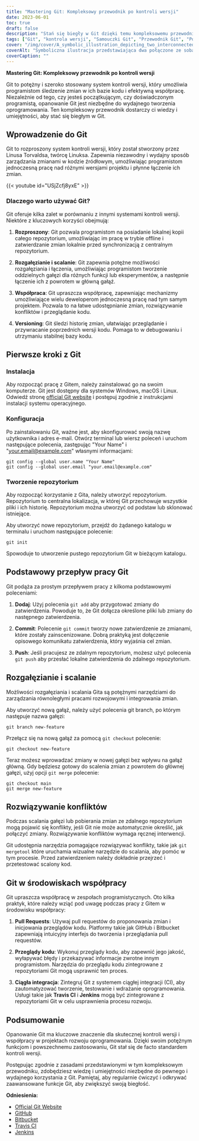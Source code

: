 ```yaml
---
title: "Mastering Git: Kompleksowy przewodnik po kontroli wersji"
date: 2023-06-01
toc: true
draft: false
description: "Stań się biegły w Git dzięki temu kompleksowemu przewodnikowi obejmującemu wszystko, od instalacji i konfiguracji po rozgałęzianie, scalanie i współpracę."
tags: ["Git", "kontrola wersji", "Samouczki Git", "Przewodnik Git", "Podstawy Git", "Polecenia Git", "Instalacja Git", "Konfiguracja Git", "rozgałęzienia w Git", "scalanie w Git", "współpraca w Git", "rozproszona kontrola wersji", "wersjonowanie kodu", "Przepływ pracy Git", "Wskazówki Git", "Najlepsze praktyki Git", "Git dla początkujących", "Git dla programistów", "rozwój oprogramowania", "kod współpracy", "Git mastering", "Kompleksowy przewodnik Git", "Samouczek kontroli wersji Git", "Rozgałęzianie i scalanie w Git", "Wskazówki dotyczące współpracy Git"]
cover: "/img/cover/A_symbolic_illustration_depicting_two_interconnected_gears.png"
coverAlt: "Symboliczna ilustracja przedstawiająca dwa połączone ze sobą koła zębate reprezentujące współpracę i kontrolę wersji, z logo Git zintegrowanym z projektem."
coverCaption: ""
---
```


**Mastering Git: Kompleksowy przewodnik po kontroli wersji**

Git to potężny i szeroko stosowany system kontroli wersji, który umożliwia programistom śledzenie zmian w ich bazie kodu i efektywną współpracę. Niezależnie od tego, czy jesteś początkującym, czy doświadczonym programistą, opanowanie Git jest niezbędne do wydajnego tworzenia oprogramowania. Ten kompleksowy przewodnik dostarczy ci wiedzy i umiejętności, aby stać się biegłym w Git.

## Wprowadzenie do Git

Git to rozproszony system kontroli wersji, który został stworzony przez Linusa Torvaldsa, twórcę Linuksa. Zapewnia niezawodny i wydajny sposób zarządzania zmianami w kodzie źródłowym, umożliwiając programistom jednoczesną pracę nad różnymi wersjami projektu i płynne łączenie ich zmian.

{{< youtube id="USjZcfj8yxE" >}}

### Dlaczego warto używać Git?

Git oferuje kilka zalet w porównaniu z innymi systemami kontroli wersji. Niektóre z kluczowych korzyści obejmują:

1. **Rozproszony**: Git pozwala programistom na posiadanie lokalnej kopii całego repozytorium, umożliwiając im pracę w trybie offline i zatwierdzanie zmian lokalnie przed synchronizacją z centralnym repozytorium.

2. **Rozgałęzianie i scalanie**: Git zapewnia potężne możliwości rozgałęziania i łączenia, umożliwiając programistom tworzenie oddzielnych gałęzi dla różnych funkcji lub eksperymentów, a następnie łączenie ich z powrotem w główną gałąź.

3. **Współpraca**: Git upraszcza współpracę, zapewniając mechanizmy umożliwiające wielu deweloperom jednoczesną pracę nad tym samym projektem. Pozwala to na łatwe udostępnianie zmian, rozwiązywanie konfliktów i przeglądanie kodu.

4. **Versioning**: Git śledzi historię zmian, ułatwiając przeglądanie i przywracanie poprzednich wersji kodu. Pomaga to w debugowaniu i utrzymaniu stabilnej bazy kodu.

## Pierwsze kroki z Git

### Instalacja

Aby rozpocząć pracę z Gitem, należy zainstalować go na swoim komputerze. Git jest dostępny dla systemów Windows, macOS i Linux. Odwiedź stronę [official Git website](https://git-scm.com/) i postępuj zgodnie z instrukcjami instalacji systemu operacyjnego.

### Konfiguracja

Po zainstalowaniu Git, ważne jest, aby skonfigurować swoją nazwę użytkownika i adres e-mail. Otwórz terminal lub wiersz poleceń i uruchom następujące polecenia, zastępując "Your Name" i "your.email@example.com" własnymi informacjami:

```shell
git config --global user.name "Your Name"
git config --global user.email "your.email@example.com"
```
### Tworzenie repozytorium
Aby rozpocząć korzystanie z Gita, należy utworzyć repozytorium. Repozytorium to centralna lokalizacja, w której Git przechowuje wszystkie pliki i ich historię. Repozytorium można utworzyć od podstaw lub sklonować istniejące.

Aby utworzyć nowe repozytorium, przejdź do żądanego katalogu w terminalu i uruchom następujące polecenie:

```shell
git init
```
Spowoduje to utworzenie pustego repozytorium Git w bieżącym katalogu.

## Podstawowy przepływ pracy Git

Git podąża za prostym przepływem pracy z kilkoma podstawowymi poleceniami:

1. **Dodaj**: Użyj polecenia `git add` aby przygotować zmiany do zatwierdzenia. Powoduje to, że Git dołącza określone pliki lub zmiany do następnego zatwierdzenia.

2. **Commit**: Polecenie `git commit` tworzy nowe zatwierdzenie ze zmianami, które zostały zainscenizowane. Dobrą praktyką jest dołączenie opisowego komunikatu zatwierdzenia, który wyjaśnia cel zmian.

3. **Push**: Jeśli pracujesz ze zdalnym repozytorium, możesz użyć polecenia `git push` aby przesłać lokalne zatwierdzenia do zdalnego repozytorium.

## Rozgałęzianie i scalanie
Możliwości rozgałęziania i scalania Gita są potężnymi narzędziami do zarządzania równoległymi pracami rozwojowymi i integrowania zmian.

Aby utworzyć nową gałąź, należy użyć polecenia git branch, po którym następuje nazwa gałęzi:

```shell
git branch new-feature
```

Przełącz się na nową gałąź za pomocą `git checkout` polecenie:
```shell
git checkout new-feature
```

Teraz możesz wprowadzać zmiany w nowej gałęzi bez wpływu na gałąź główną. Gdy będziesz gotowy do scalenia zmian z powrotem do głównej gałęzi, użyj opcji `git merge` polecenie:

```shell
git checkout main
git merge new-feature
```

## Rozwiązywanie konfliktów
Podczas scalania gałęzi lub pobierania zmian ze zdalnego repozytorium mogą pojawić się konflikty, jeśli Git nie może automatycznie określić, jak połączyć zmiany. Rozwiązywanie konfliktów wymaga ręcznej interwencji.

Git udostępnia narzędzia pomagające rozwiązywać konflikty, takie jak `git mergetool` które uruchamia wizualne narzędzie do scalania, aby pomóc w tym procesie. Przed zatwierdzeniem należy dokładnie przejrzeć i przetestować scalony kod.

## Git w środowiskach współpracy
Git upraszcza współpracę w zespołach programistycznych. Oto kilka praktyk, które należy wziąć pod uwagę podczas pracy z Gitem w środowisku współpracy:

1. **Pull Requests**: Używaj pull requestów do proponowania zmian i inicjowania przeglądów kodu. Platformy takie jak GitHub i Bitbucket zapewniają intuicyjny interfejs do tworzenia i przeglądania pull requestów.

2. **Przeglądy kodu**: Wykonuj przeglądy kodu, aby zapewnić jego jakość, wyłapywać błędy i przekazywać informacje zwrotne innym programistom. Narzędzia do przeglądu kodu zintegrowane z repozytoriami Git mogą usprawnić ten proces.

3. **Ciągła integracja**: Zintegruj Git z systemem ciągłej integracji (CI), aby zautomatyzować tworzenie, testowanie i wdrażanie oprogramowania. Usługi takie jak **Travis CI** i **Jenkins** mogą być zintegrowane z repozytoriami Git w celu usprawnienia procesu rozwoju.

## Podsumowanie
Opanowanie Git ma kluczowe znaczenie dla skutecznej kontroli wersji i współpracy w projektach rozwoju oprogramowania. Dzięki swoim potężnym funkcjom i powszechnemu zastosowaniu, Git stał się de facto standardem kontroli wersji.

Postępując zgodnie z zasadami przedstawionymi w tym kompleksowym przewodniku, zdobędziesz wiedzę i umiejętności niezbędne do pewnego i wydajnego korzystania z Git. Pamiętaj, aby regularnie ćwiczyć i odkrywać zaawansowane funkcje Git, aby zwiększyć swoją biegłość.

**Odniesienia:**

- [Official Git Website](https://git-scm.com/)
- [GitHub](https://github.com/)
- [Bitbucket](https://bitbucket.org/)
- [Travis CI](https://travis-ci.com/)
- [Jenkins](https://www.jenkins.io/)
